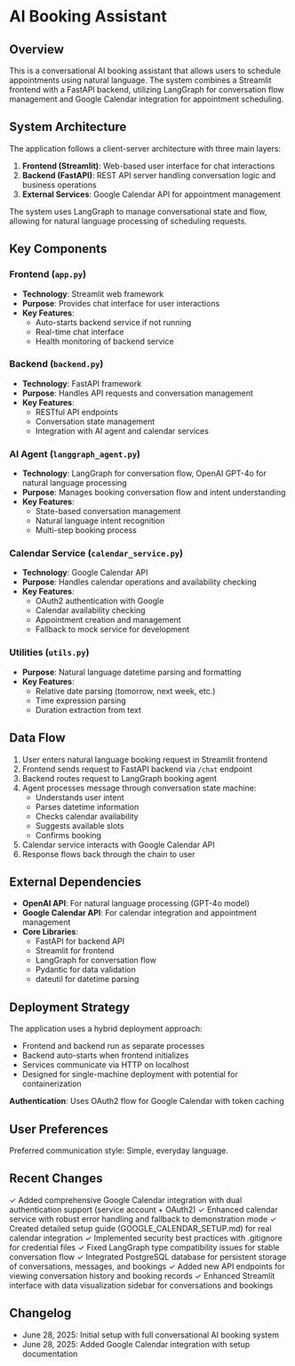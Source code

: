 # AI Booking Assistant

## Overview

This is a conversational AI booking assistant that allows users to schedule appointments using natural language. The system combines a Streamlit frontend with a FastAPI backend, utilizing LangGraph for conversation flow management and Google Calendar integration for appointment scheduling.

## System Architecture

The application follows a client-server architecture with three main layers:

1. **Frontend (Streamlit)**: Web-based user interface for chat interactions
2. **Backend (FastAPI)**: REST API server handling conversation logic and business operations
3. **External Services**: Google Calendar API for appointment management

The system uses LangGraph to manage conversational state and flow, allowing for natural language processing of scheduling requests.

## Key Components

### Frontend (`app.py`)
- **Technology**: Streamlit web framework
- **Purpose**: Provides chat interface for user interactions
- **Key Features**: 
  - Auto-starts backend service if not running
  - Real-time chat interface
  - Health monitoring of backend service

### Backend (`backend.py`)
- **Technology**: FastAPI framework
- **Purpose**: Handles API requests and conversation management
- **Key Features**:
  - RESTful API endpoints
  - Conversation state management
  - Integration with AI agent and calendar services

### AI Agent (`langgraph_agent.py`)
- **Technology**: LangGraph for conversation flow, OpenAI GPT-4o for natural language processing
- **Purpose**: Manages booking conversation flow and intent understanding
- **Key Features**:
  - State-based conversation management
  - Natural language intent recognition
  - Multi-step booking process

### Calendar Service (`calendar_service.py`)
- **Technology**: Google Calendar API
- **Purpose**: Handles calendar operations and availability checking
- **Key Features**:
  - OAuth2 authentication with Google
  - Calendar availability checking
  - Appointment creation and management
  - Fallback to mock service for development

### Utilities (`utils.py`)
- **Purpose**: Natural language datetime parsing and formatting
- **Key Features**:
  - Relative date parsing (tomorrow, next week, etc.)
  - Time expression parsing
  - Duration extraction from text

## Data Flow

1. User enters natural language booking request in Streamlit frontend
2. Frontend sends request to FastAPI backend via `/chat` endpoint
3. Backend routes request to LangGraph booking agent
4. Agent processes message through conversation state machine:
   - Understands user intent
   - Parses datetime information
   - Checks calendar availability
   - Suggests available slots
   - Confirms booking
5. Calendar service interacts with Google Calendar API
6. Response flows back through the chain to user

## External Dependencies

- **OpenAI API**: For natural language processing (GPT-4o model)
- **Google Calendar API**: For calendar integration and appointment management
- **Core Libraries**:
  - FastAPI for backend API
  - Streamlit for frontend
  - LangGraph for conversation flow
  - Pydantic for data validation
  - dateutil for datetime parsing

## Deployment Strategy

The application uses a hybrid deployment approach:
- Frontend and backend run as separate processes
- Backend auto-starts when frontend initializes
- Services communicate via HTTP on localhost
- Designed for single-machine deployment with potential for containerization

**Authentication**: Uses OAuth2 flow for Google Calendar with token caching

## User Preferences

Preferred communication style: Simple, everyday language.

## Recent Changes

✓ Added comprehensive Google Calendar integration with dual authentication support (service account + OAuth2)
✓ Enhanced calendar service with robust error handling and fallback to demonstration mode
✓ Created detailed setup guide (GOOGLE_CALENDAR_SETUP.md) for real calendar integration
✓ Implemented security best practices with .gitignore for credential files
✓ Fixed LangGraph type compatibility issues for stable conversation flow
✓ Integrated PostgreSQL database for persistent storage of conversations, messages, and bookings
✓ Added new API endpoints for viewing conversation history and booking records
✓ Enhanced Streamlit interface with data visualization sidebar for conversations and bookings

## Changelog

- June 28, 2025: Initial setup with full conversational AI booking system
- June 28, 2025: Added Google Calendar integration with setup documentation